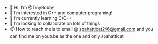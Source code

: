 - 👋 Hi, I’m @TinyRobby
- 👀 I’m interested in C++ and computer programing!
- 🌱 I’m currently learning C/C++
- 💞️ I’m looking to collaborate on lots of things
- 📫 How to reach me is to email @ spahatticat246@gmail.com and you can find me on youtube as the one and only spahatticat

<!---
TinyRobby/TinyRobby is a ✨ special ✨ repository because its `README.md` (this file) appears on your GitHub profile.
You can click the Preview link to take a look at your changes.
--->
